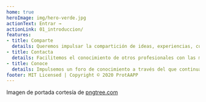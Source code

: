 ```yaml
---
home: true
heroImage: img/hero-verde.jpg
actionText: Entrar →
actionLink: 01_introduccion/
features:
- title: Comparte
  details: Queremos impulsar la compartición de ideas, experiencias, cualquier forma de colaboración dentro del sector público
- title: Contacta
  details: Facilitemos el conocimiento de otros profesionales con las mismas inquietudes con los que poder colaborar, apasionados con al ciberseguridad
- title: Conoce
  details: Impulsemos un foro de conocimiento a través del que continuar aprendiendo en todos los ámbitos de la ciberseguridad
footer: MIT Licensed | Copyright © 2020 ProtAAPP
---
```



Imagen de portada cortesía de
[pngtree.com](https://es.pngtree.com/freepng/digital-technology-background--futuristic-structure-elements-concept-background-design_3527875.html)


